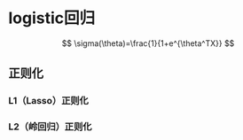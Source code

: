 # logistic回归








$$
\sigma(\theta)=\frac{1}{1+e^{\theta^TX}}
$$






## 正则化



### L1（Lasso）正则化





### L2（岭回归）正则化

